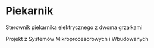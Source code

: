 # Piekarnik
Sterownik piekarnika elektrycznego z dwoma grzałkami

Projekt z Systemów Mikroprocesorowych i Wbudowanych
